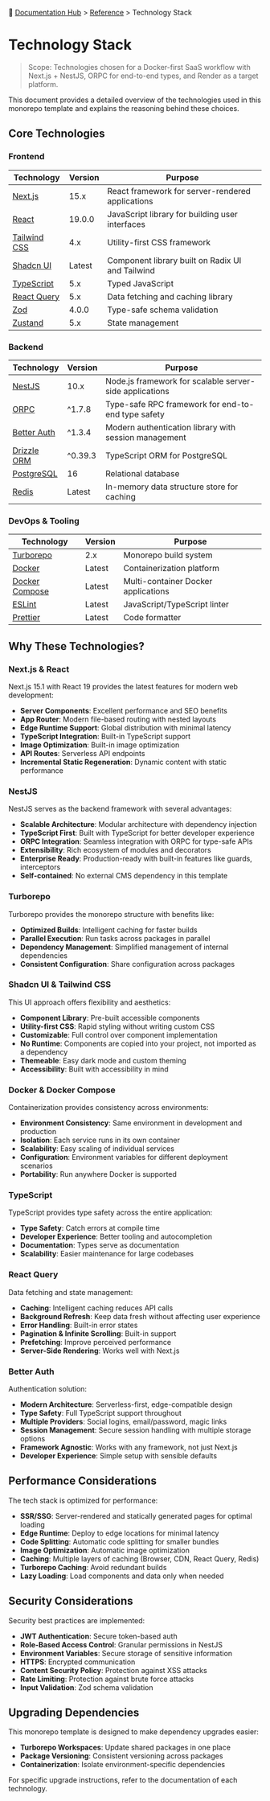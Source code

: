 📍 [Documentation Hub](../README.md) > [Reference](./README.md) > Technology Stack

# Technology Stack

> Scope: Technologies chosen for a Docker-first SaaS workflow with Next.js + NestJS, ORPC for end-to-end types, and Render as a target platform.

This document provides a detailed overview of the technologies used in this monorepo template and explains the reasoning behind these choices.

## Core Technologies

### Frontend

| Technology | Version | Purpose |
|------------|---------|---------|
| [Next.js](https://nextjs.org/) | 15.x | React framework for server-rendered applications |
| [React](https://reactjs.org/) | 19.0.0 | JavaScript library for building user interfaces |
| [Tailwind CSS](https://tailwindcss.com/) | 4.x | Utility-first CSS framework |
| [Shadcn UI](https://ui.shadcn.com/) | Latest | Component library built on Radix UI and Tailwind |
| [TypeScript](https://www.typescriptlang.org/) | 5.x | Typed JavaScript |
| [React Query](https://tanstack.com/query) | 5.x | Data fetching and caching library |
| [Zod](https://zod.dev/) | 4.0.0 | Type-safe schema validation |
| [Zustand](https://github.com/pmndrs/zustand) | 5.x | State management |

### Backend

| Technology | Version | Purpose |
|------------|---------|---------|
| [NestJS](https://nestjs.com/) | 10.x | Node.js framework for scalable server-side applications |
| [ORPC](https://orpc.io/) | ^1.7.8 | Type-safe RPC framework for end-to-end type safety |
| [Better Auth](https://better-auth.com/) | ^1.3.4 | Modern authentication library with session management |
| [Drizzle ORM](https://orm.drizzle.team/) | ^0.39.3 | TypeScript ORM for PostgreSQL |
| [PostgreSQL](https://www.postgresql.org/) | 16 | Relational database |
| [Redis](https://redis.io/) | Latest | In-memory data structure store for caching |

### DevOps & Tooling

| Technology | Version | Purpose |
|------------|---------|---------|
| [Turborepo](https://turbo.build/) | 2.x | Monorepo build system |
| [Docker](https://www.docker.com/) | Latest | Containerization platform |
| [Docker Compose](https://docs.docker.com/compose/) | Latest | Multi-container Docker applications |
| [ESLint](https://eslint.org/) | Latest | JavaScript/TypeScript linter |
| [Prettier](https://prettier.io/) | Latest | Code formatter |

## Why These Technologies?

### Next.js & React

Next.js 15.1 with React 19 provides the latest features for modern web development:

- **Server Components**: Excellent performance and SEO benefits
- **App Router**: Modern file-based routing with nested layouts
- **Edge Runtime Support**: Global distribution with minimal latency
- **TypeScript Integration**: Built-in TypeScript support
- **Image Optimization**: Built-in image optimization
- **API Routes**: Serverless API endpoints
- **Incremental Static Regeneration**: Dynamic content with static performance

### NestJS

NestJS serves as the backend framework with several advantages:

- **Scalable Architecture**: Modular architecture with dependency injection
- **TypeScript First**: Built with TypeScript for better developer experience  
- **ORPC Integration**: Seamless integration with ORPC for type-safe APIs
- **Extensibility**: Rich ecosystem of modules and decorators
- **Enterprise Ready**: Production-ready with built-in features like guards, interceptors
- **Self-contained**: No external CMS dependency in this template

### Turborepo

Turborepo provides the monorepo structure with benefits like:

- **Optimized Builds**: Intelligent caching for faster builds
- **Parallel Execution**: Run tasks across packages in parallel
- **Dependency Management**: Simplified management of internal dependencies
- **Consistent Configuration**: Share configuration across packages

### Shadcn UI & Tailwind CSS

This UI approach offers flexibility and aesthetics:

- **Component Library**: Pre-built accessible components
- **Utility-first CSS**: Rapid styling without writing custom CSS
- **Customizable**: Full control over component implementation
- **No Runtime**: Components are copied into your project, not imported as a dependency
- **Themeable**: Easy dark mode and custom theming
- **Accessibility**: Built with accessibility in mind

### Docker & Docker Compose

Containerization provides consistency across environments:

- **Environment Consistency**: Same environment in development and production
- **Isolation**: Each service runs in its own container
- **Scalability**: Easy scaling of individual services
- **Configuration**: Environment variables for different deployment scenarios
- **Portability**: Run anywhere Docker is supported

### TypeScript

TypeScript provides type safety across the entire application:

- **Type Safety**: Catch errors at compile time
- **Developer Experience**: Better tooling and autocompletion
- **Documentation**: Types serve as documentation
- **Scalability**: Easier maintenance for large codebases

### React Query

Data fetching and state management:

- **Caching**: Intelligent caching reduces API calls
- **Background Refresh**: Keep data fresh without affecting user experience
- **Error Handling**: Built-in error states
- **Pagination & Infinite Scrolling**: Built-in support
- **Prefetching**: Improve perceived performance
- **Server-Side Rendering**: Works well with Next.js

### Better Auth

Authentication solution:

- **Modern Architecture**: Serverless-first, edge-compatible design
- **Type Safety**: Full TypeScript support throughout
- **Multiple Providers**: Social logins, email/password, magic links
- **Session Management**: Secure session handling with multiple storage options
- **Framework Agnostic**: Works with any framework, not just Next.js
- **Developer Experience**: Simple setup with sensible defaults

## Performance Considerations

The tech stack is optimized for performance:

- **SSR/SSG**: Server-rendered and statically generated pages for optimal loading
- **Edge Runtime**: Deploy to edge locations for minimal latency
- **Code Splitting**: Automatic code splitting for smaller bundles
- **Image Optimization**: Automatic image optimization
- **Caching**: Multiple layers of caching (Browser, CDN, React Query, Redis)
- **Turborepo Caching**: Avoid redundant builds
- **Lazy Loading**: Load components and data only when needed

## Security Considerations

Security best practices are implemented:

- **JWT Authentication**: Secure token-based auth
- **Role-Based Access Control**: Granular permissions in NestJS
- **Environment Variables**: Secure storage of sensitive information
- **HTTPS**: Encrypted communication
- **Content Security Policy**: Protection against XSS attacks
- **Rate Limiting**: Protection against brute force attacks
- **Input Validation**: Zod schema validation

## Upgrading Dependencies

This monorepo template is designed to make dependency upgrades easier:

- **Turborepo Workspaces**: Update shared packages in one place
- **Package Versioning**: Consistent versioning across packages
- **Containerization**: Isolate environment-specific dependencies

For specific upgrade instructions, refer to the documentation of each technology.
